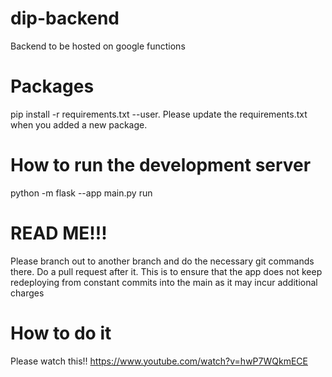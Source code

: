 # dip-backend

Backend to be hosted on google functions

# Packages
pip install -r requirements.txt --user. Please update the requirements.txt when you added a new package.

# How to run the development server

python -m flask --app main.py run

# READ ME!!!

Please branch out to another branch and do the necessary git commands there. Do a pull request after it. This is to ensure that the app does not keep redeploying from constant commits into the main as it may incur additional charges

# How to do it

Please watch this!! https://www.youtube.com/watch?v=hwP7WQkmECE
